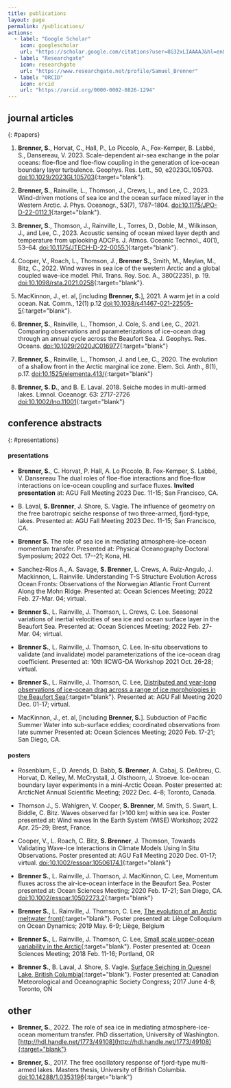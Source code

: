 ```yaml
---
title: publications
layout: page
permalink: /publications/
actions:   
  - label: "Google Scholar"
    icon: googlescholar
    url: "https://scholar.google.com/citations?user=8G32xLIAAAAJ&hl=en&authuser=2"   
  - label: "Researchgate"
    icon: researchgate
    url: "https://www.researchgate.net/profile/Samuel_Brenner"   
  - label: "ORCID"
    icon: orcid
    url: "https://orcid.org/0000-0002-0826-1294"           
---
```


<!-- 
[journal articles](#papers), 
[posters and presentations](#presentations), 
[other](#other) 
-->


## journal articles
{: #papers}

1. **Brenner, S.**, Horvat, C., Hall, P., Lo Piccolo, A., Fox-Kemper, B. Labbé, S., Dansereau, V. 2023.
Scale-dependent air-sea exchange in the polar oceans: floe-floe and floe-flow coupling in the generation of ice-ocean boundary layer turbulence. Geophys. Res. Lett., 50, e2023GL105703. [doi:10.1029/2023GL105703](https://doi.org/10.1029/2023GL105703){:target="blank"}.

1. **Brenner, S.**, Rainville, L., Thomson, J., Crews, L., and Lee, C., 2023. Wind-driven motions of sea ice and the ocean surface mixed layer in the Western Arctic. J. Phys. Oceanogr., 53(7), 1787–1804. [doi:10.1175/JPO-D-22-0112.1](http://doi.org/10.1175/JPO-D-22-0112.1){:target="blank"}.

1. **Brenner, S.**, Thomson, J., Rainville, L., Torres, D., Doble, M., Wilkinson, J., and Lee, C., 2023. Acoustic sensing of ocean mixed layer depth and temperature from uplooking ADCPs. J. Atmos. Oceanic Technol., 40(1), 53–64. [doi:10.1175/JTECH-D-22-0055.1](http://doi.org/10.1175/JTECH-D-22-0055.1){:target="blank"}.

1. Cooper, V., Roach, L., Thomson, J., **Brenner S.**, Smith, M., Meylan, M., Bitz, C., 2022. Wind waves in sea ice of the western Arctic and a global coupled wave-ice model. Phil. Trans. Roy. Soc. A., 380(2235), p. 19. [doi:10.1098/rsta.2021.0258](http://doi.org/10.1098/rsta.2021.0258){:target="blank"}.

1. MacKinnon, J., et. al, [including **Brenner, S.**], 2021.  A warm jet in a cold ocean.  Nat. Comm., 12(1) p.12 [doi:10.1038/s41467-021-22505-5](http://doi.org/10.1038/s41467-021-22505-5){:target="blank"}.

1. **Brenner, S.**, Rainville, L., Thomson, J. Cole, S. and Lee, C., 2021. Comparing observations and parameterizations of ice-ocean drag through an annual cycle across the Beaufort Sea. J. Geophys. Res. Oceans. [doi:10.1029/2020JC016977](http://doi.org/10.1029/2020JC016977){:target="blank"}

1. **Brenner, S.**, Rainville, L., Thomson, J. and Lee, C., 2020. The evolution of a shallow front in the Arctic marginal ice zone. Elem. Sci. Anth., 8(1), p.17. [doi:10.1525/elementa.413/](http://doi.org/10.1525/elementa.413){:target="blank"}

1. **Brenner, S. D.**, and B. E. Laval. 2018. Seiche modes in multi-armed lakes. Limnol. Oceanogr. 63: 2717-2726
[doi:10.1002/lno.11001](https://doi.org/10.1002/lno.11001){:target="blank"}

<!-- [back to top](#top) -->

## conference abstracts
{: #presentations}

#### presentations

<!-- * **Brenner, S.**, C. Horvat, P. Hall, A. Lo Piccolo, B. Fox-Kemper, S. Labbé, V. Dansereau
Floe-scale effects on ice-ocean boundary layer turbulence.
To be presented at: Ocean Sciences Meeting; 2024 Feb. 18-23; New Orleans, LA. -->

* **Brenner, S.**, C. Horvat, P. Hall, A. Lo Piccolo, B. Fox-Kemper, S. Labbé, V. Dansereau
The dual roles of floe-floe interactions and floe-flow interactions on ice-ocean coupling and surface fluxes.
**Invited presentation** at: AGU Fall Meeting 2023 Dec. 11-15; San Francisco, CA.

* B. Laval, **S. Brenner**, J. Shore, S. Vagle. 
The influence of geometry on the free barotropic seiche response of two three-armed, fjord-type, lakes.
Presented at: AGU Fall Meeting 2023 Dec. 11-15; San Francisco, CA.

* **Brenner S.**
The role of sea ice in mediating atmosphere-ice-ocean momentum transfer. Presented at: Physical Oceanography Doctoral Symposium; 2022 Oct. 17--21; Kona, HI.

* Sanchez-Rios A., A. Savage, **S. Brenner**, L. Crews, A. Ruiz-Angulo, J. Mackinnon, L. Rainville. Understanding T-S Structure Evolution Across Ocean Fronts: Observations of the Norwegian Atlantic Front Current Along the Mohn Ridge. Presented at: Ocean Sciences Meeting; 2022 Feb. 27-Mar. 04; virtual.

* **Brenner S.**, L. Rainville, J. Thomson, L. Crews, C. Lee. Seasonal variations of inertial velocities of sea ice and ocean surface layer in the Beaufort Sea. Presented at: Ocean Sciences Meeting; 2022 Feb. 27-Mar. 04; virtual.

* **Brenner S.**, L. Rainville, J. Thomson, C. Lee. In-situ observations to validate (and invalidate) model parameterizations of the ice-ocean drag coefficient. Presented at: 10th IICWG-DA Workshop 2021 Oct. 26-28; virtual.

* **Brenner S.**, L. Rainville, J. Thomson, C. Lee, [Distributed and year-long observations of ice-ocean drag across a range of ice morphologies in the Beaufort Sea](https://agu.confex.com/agu/fm20/meetingapp.cgi/Paper/665282){:target="blank"}. Presented at: AGU Fall Meeting 2020 Dec. 01-17; virtual.
<!-- San Diego, CA. [doi:10.1002/essoar.10502273.2](https://doi.org/10.1002/essoar.10502273.2){:target="blank"} -->

* MacKinnon, J., et. al, [including **Brenner, S.**]. Subduction of Pacific Summer Water into sub-surface eddies; coordinated observations from late summer Presented at: Ocean Sciences Meeting; 2020 Feb. 17-21; San Diego, CA.


#### posters

* Rosenblum, E., D. Arends, D. Babb, **S. Brenner**, A. Cabaj, S. DeAbreu, C. Horvat, D. Kelley, M. McCrystall, J. Olsthoorn, J. Stroeve.
Ice-ocean boundary layer experiments in a mini-Arctic Ocean. Poster presented at: ArcticNet Annual Scientific Meeting; 2022 Dec. 4–8; Toronto, Canada.

* Thomson J., S. Wahlgren, V. Cooper, **S. Brenner**, M. Smith, S. Swart, L. Biddle, C. Bitz. Waves observed far (>100 km) within sea ice. Poster presented at: Wind waves In the Earth System (WISE) Workshop; 2022 Apr. 25–29; Brest, France.

* Cooper, V., L. Roach, C. Bitz, **S. Brenner**, J. Thomson, Towards Validating Wave-Ice Interactions in Climate Models Using In Situ Observations. Poster presented at: AGU Fall Meeting 2020 Dec. 01-17; virtual. [doi:10.1002/essoar.10506174.1](https://www.essoar.org/doi/abs/10.1002/essoar.10506174.1){:target="blank"}

* **Brenner S.**, L. Rainville, J. Thomson, J. MacKinnon, C. Lee, Momentum fluxes across the air-ice-ocean interface in the Beaufort Sea. Poster presented at: Ocean Sciences Meeting; 2020 Feb. 17-21; San Diego, CA. [doi:10.1002/essoar.10502273.2](https://doi.org/10.1002/essoar.10502273.2){:target="blank"}

* **Brenner S.**, L. Rainville, J. Thomson, C. Lee, [The evolution of an Arctic meltwater front](/assets/pdf/Liege2019_poster.pdf){:target="blank"}. Poster presented at: Liège Colloquium on Ocean Dynamics; 2019 May. 6-9; Liège, Belgium

* **Brenner S.**, L. Rainville, J. Thomson, C. Lee, [Small scale upper-ocean variability in the Arctic](/assets/pdf/OSM2018_poster.pdf){:target="blank"}. Poster presented at: Ocean Sciences Meeting; 2018 Feb. 11-16; Portland, OR

* **Brenner S.**, B. Laval, J. Shore, S. Vagle. [Surface Seiching in Quesnel Lake, British Columbia](/assets/pdf/CMOS2017_poster.pdf){:target="blank"}. Poster presented at: Canadian Meteorological and Oceanographic Society Congress; 2017 June 4-8; Toronto, ON
<!-- SEE http://cmosarchives.ca/Congress_P_A/program_abstracts2017.pdf (pg.304) 1708011 POSTER SESSION - PART 2 -->

 <!-- [back to top](#top) -->

## other

* **Brenner, S.**, 2022. The role of sea ice in mediating atmosphere-ice-ocean momentum transfer. PhD dissertation, University of Washington. [http://hdl.handle.net/1773/49108](http://hdl.handle.net/1773/49108){:target="blank"}


* **Brenner, S.**, 2017. The free oscillatory response of fjord-type multi-armed lakes. Masters thesis, University of British Columbia. [doi:10.14288/1.0353196](https://doi.org/10.14288/1.0353196){:target="blank"}

 <!-- [back to top](#top) -->


